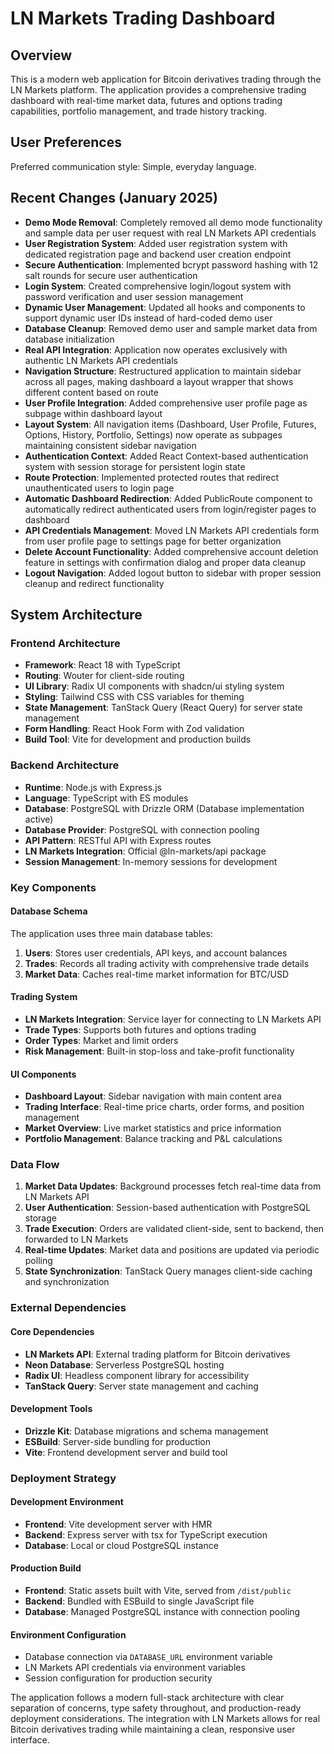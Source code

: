 # LN Markets Trading Dashboard

## Overview

This is a modern web application for Bitcoin derivatives trading through the LN Markets platform. The application provides a comprehensive trading dashboard with real-time market data, futures and options trading capabilities, portfolio management, and trade history tracking.

## User Preferences

Preferred communication style: Simple, everyday language.

## Recent Changes (January 2025)

- **Demo Mode Removal**: Completely removed all demo mode functionality and sample data per user request with real LN Markets API credentials
- **User Registration System**: Added user registration system with dedicated registration page and backend user creation endpoint
- **Secure Authentication**: Implemented bcrypt password hashing with 12 salt rounds for secure user authentication
- **Login System**: Created comprehensive login/logout system with password verification and user session management
- **Dynamic User Management**: Updated all hooks and components to support dynamic user IDs instead of hard-coded demo user
- **Database Cleanup**: Removed demo user and sample market data from database initialization
- **Real API Integration**: Application now operates exclusively with authentic LN Markets API credentials
- **Navigation Structure**: Restructured application to maintain sidebar across all pages, making dashboard a layout wrapper that shows different content based on route
- **User Profile Integration**: Added comprehensive user profile page as subpage within dashboard layout
- **Layout System**: All navigation items (Dashboard, User Profile, Futures, Options, History, Portfolio, Settings) now operate as subpages maintaining consistent sidebar navigation
- **Authentication Context**: Added React Context-based authentication system with session storage for persistent login state
- **Route Protection**: Implemented protected routes that redirect unauthenticated users to login page
- **Automatic Dashboard Redirection**: Added PublicRoute component to automatically redirect authenticated users from login/register pages to dashboard
- **API Credentials Management**: Moved LN Markets API credentials form from user profile page to settings page for better organization
- **Delete Account Functionality**: Added comprehensive account deletion feature in settings with confirmation dialog and proper data cleanup
- **Logout Navigation**: Added logout button to sidebar with proper session cleanup and redirect functionality

## System Architecture

### Frontend Architecture
- **Framework**: React 18 with TypeScript
- **Routing**: Wouter for client-side routing
- **UI Library**: Radix UI components with shadcn/ui styling system
- **Styling**: Tailwind CSS with CSS variables for theming
- **State Management**: TanStack Query (React Query) for server state management
- **Form Handling**: React Hook Form with Zod validation
- **Build Tool**: Vite for development and production builds

### Backend Architecture
- **Runtime**: Node.js with Express.js
- **Language**: TypeScript with ES modules
- **Database**: PostgreSQL with Drizzle ORM (Database implementation active)
- **Database Provider**: PostgreSQL with connection pooling
- **API Pattern**: RESTful API with Express routes
- **LN Markets Integration**: Official @ln-markets/api package
- **Session Management**: In-memory sessions for development

### Key Components

#### Database Schema
The application uses three main database tables:
1. **Users**: Stores user credentials, API keys, and account balances
2. **Trades**: Records all trading activity with comprehensive trade details
3. **Market Data**: Caches real-time market information for BTC/USD

#### Trading System
- **LN Markets Integration**: Service layer for connecting to LN Markets API
- **Trade Types**: Supports both futures and options trading
- **Order Types**: Market and limit orders
- **Risk Management**: Built-in stop-loss and take-profit functionality

#### UI Components
- **Dashboard Layout**: Sidebar navigation with main content area
- **Trading Interface**: Real-time price charts, order forms, and position management
- **Market Overview**: Live market statistics and price information
- **Portfolio Management**: Balance tracking and P&L calculations

### Data Flow

1. **Market Data Updates**: Background processes fetch real-time data from LN Markets API
2. **User Authentication**: Session-based authentication with PostgreSQL storage
3. **Trade Execution**: Orders are validated client-side, sent to backend, then forwarded to LN Markets
4. **Real-time Updates**: Market data and positions are updated via periodic polling
5. **State Synchronization**: TanStack Query manages client-side caching and synchronization

### External Dependencies

#### Core Dependencies
- **LN Markets API**: External trading platform for Bitcoin derivatives
- **Neon Database**: Serverless PostgreSQL hosting
- **Radix UI**: Headless component library for accessibility
- **TanStack Query**: Server state management and caching

#### Development Tools
- **Drizzle Kit**: Database migrations and schema management
- **ESBuild**: Server-side bundling for production
- **Vite**: Frontend development server and build tool

### Deployment Strategy

#### Development Environment
- **Frontend**: Vite development server with HMR
- **Backend**: Express server with tsx for TypeScript execution
- **Database**: Local or cloud PostgreSQL instance

#### Production Build
- **Frontend**: Static assets built with Vite, served from `/dist/public`
- **Backend**: Bundled with ESBuild to single JavaScript file
- **Database**: Managed PostgreSQL instance with connection pooling

#### Environment Configuration
- Database connection via `DATABASE_URL` environment variable
- LN Markets API credentials via environment variables
- Session configuration for production security

The application follows a modern full-stack architecture with clear separation of concerns, type safety throughout, and production-ready deployment considerations. The integration with LN Markets allows for real Bitcoin derivatives trading while maintaining a clean, responsive user interface.
